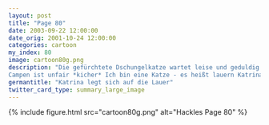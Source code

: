 ```yaml
---
layout: post
title: "Page 80"
date: 2003-09-22 12:00:00
date_orig: 2001-10-24 12:00:00
categories: cartoon
my_index: 80
image: cartoon80g.png
description: "Die gefürchtete Dschungelkatze wartet leise und geduldig darauf, dass ihr Opfer erscheint Sie stürzt sich auf ihr Opfer!
Campen ist unfair *kicher* Ich bin eine Katze - es heißt lauern Katrina Vittles Hackles"
germantitle: "Katrina legt sich auf die Lauer"
twitter_card_type: summary_large_image
---
```


{% include figure.html src="cartoon80g.png" alt="Hackles Page 80"  %}
